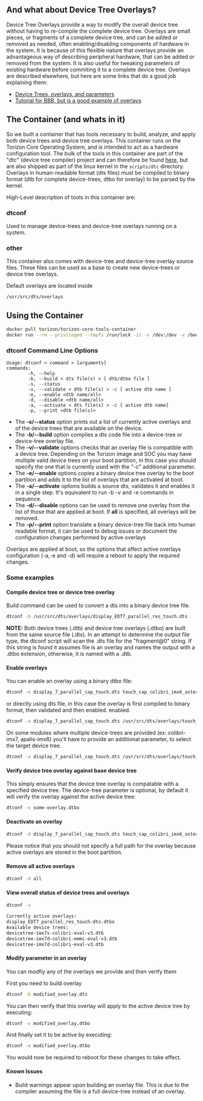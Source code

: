 ## And what about Device Tree Overlays?
Device Tree Overlays provide a way to modify the overall device tree without having to re-compile the complete device tree.
Overlays are small pieces, or fragments of a complete device tree, and can be added or removed as needed, often enabling/disabling components of hardware in the system.
It is because of this flexible nature that overlays provide an advantageous way of describing peripheral hardware, that can be added or removed from the system. It is also useful for tweaking parameters of existing hardware before commiting it to a complete device tree. Overlays are described elsewhere, but here are some links that do a good job explaining them:  

- [Device Trees, overlays, and parameters](https://www.raspberrypi.org/documentation/configuration/device-tree.md)  
- [Tutorial for BBB, but is a good example of overlays](https://learn.adafruit.com/introduction-to-the-beaglebone-black-device-tree/device-tree-overlays)  

## The Container (and whats in it)

So we built a container that has tools necessary to build, analyze, and apply both device trees and device tree overlays. This container runs on the Torizon Core Operating System, and is intended to act as a hardware configuration tool.
The bulk of the tools in this container are part of the "dtc" (device tree compiler) project and can therefore be found [here](https://github.com/dgibson/dtc), but are also shipped as part of the linux kernel in the `scripts/dtc` directory.  
Overlays in human-readable format (dts files) must be compiled to binary format (dtb for complete device-trees, dtbo for overlay) to be parsed by the kernel.  

High-Level description of tools in this container are:

### dtconf

Used to manage device-trees and device-tree overlays running on a system.

### other

This container also comes with device-tree and device-tree overlay source files. These files can be used as a base to create new device-trees or device tree overlays.

Default overlays are located inside

```code
/usr/src/dts/overlays
```

## Using the Container

```bash
docker pull torizon/torizon-core-tools-container
docker run --rm --privileged --tmpfs /run/lock -it -v /dev:/dev -v /boot:/boot torizon/torizon-core-tools-container /bin/bash
```

### dtconf Command Line Options

```code
Usage: dtconf < command > [arguments]
commands:
        -h, --help
        -b, --build < dts file(s) > [ dtb/dtbo file ]
        -s, --status
        -v, --validate < dtb file(s) > -c [ active dtb name ]
        -e, --enable <dtb name/all>
        -d, --disable <dtb name/all>
        -a, --activate < dts file(s) > -c [ active dtb name]
        -p, --print <dtb file(s)>
```

- The **-s/--status** option prints out a list of currently active overlays and of the device trees that are available on the device.
- The **-b/--build** option compiles a dts code file into a device-tree or device-tree overlay file.
- The **-v/--validate** options checks that an overlay file is compatible with a device tree. Depending on the Torizon image and SOC you may have multiple valid device trees on your boot partition, in this case you should specify the one that is currently used with the "-c" additional parameter.
- The **-e/--enable** options copies a binary device tree overlay to the boot partition and adds it to the list of overlays that are activated at boot.
- The **-a/--activate** options builds a source dts, validates it and enables it in a single step. It's equivalent to run -b -v and -e commands in sequence.
- The **-d/--disable** options can be used to remove one overlay from the list of those that are applied at boot. If **all** is specified, all overlays will be removed.
- The **-p/--print** option translate a binary device-tree file back into human readable format, it can be used to debug issues or document the configuration changes performed by active overlays  

Overlays are applied at boot, so the options that affect active overlays configuration (-a,-e and -d) will require a reboot to apply the required changes.

### Some examples

#### Compile device tree or device tree overlay

Build command can be used to convert a dts into a binary device tree file.

```bash
dtconf -b /usr/src/dts/overlays/display_EDT7_parallel_res_touch.dts
```

**NOTE:** Both device trees (.dtb) and device tree overlays (.dtbo) are built from the same source file (.dts).
In an attempt to determine the output file type, the dtconf script will scan the .dts file for the "fragment@0" string. If this string is found it assumes file is an overlay and names the output with a .dtbo extension, otherwise, it is named with a .dtb.

#### Enable overlays

You can enable an overlay using a binary dtbo file:

```bash
dtconf -e display_7_parallel_cap_touch.dts touch_cap_colibri_imx6_aster.dts.dtbo
```

or directly using dts file, in this case the overlay is first compiled to binary format, then validated and then enabled.
enabled.

```bash
dtconf -a display_7_parallel_cap_touch.dts /usr/src/dts/overlays/touch_cap_colibri_imx6_aster.dts
```

On some modules where multiple device-trees are provided (ex: colibri-imx7, apalis-imx6) you'll have to provide an additional parameter, to select the target device tree.

```bash
dtconf -a display_7_parallel_cap_touch.dts /usr/src/dts/overlays/touch_cap_colibri_imx6_aster.dts -c devicetree-imx7d-colibri-emmc-eval-v3.dtb
```

#### Verify device tree overlay against base device tree

This simply ensures that the device tree overlay is compatable with a specified device tree.
The device-tree parameter is optional, by default it will verify the overlay against the active device tree:

```bash
dtconf -v some-overlay.dtbo
```

#### Deactivate an overlay

```bash
dtconf -d display_7_parallel_cap_touch.dts touch_cap_colibri_imx6_aster.dts.dtbo
```

Please notice that you should not specify a full path for the overlay because active overlays are stored in the boot partition.

#### Remove all active overlays

```bash
dtconf -d all
```

#### View overall status of device trees and overlays

```bash
dtconf -s

Currently active overlays:
display_EDT7_parallel_res_touch.dts.dtbo
Available device trees:
devicetree-imx7s-colibri-eval-v3.dtb
devicetree-imx7d-colibri-emmc-eval-v3.dtb
devicetree-imx7d-colibri-eval-v3.dtb
```

#### Modify parameter in an overlay

You can modfiy any of the overlays we provide and then verify them

First you need to build overlay

```bash
dtconf -b modified_overlay.dts
```

You can then verify that this overlay will apply to the active device tree by executing:
```bash
dtconf -v modified_overlay.dtbo
```

And finally set it to be active by executing:

```bash
dtconf -e modified_overlay.dtbo
```

You would now be required to reboot for these changes to take effect.

#### Known Issues

* Build warnings appear upon building an overlay file. This is due to the compiler assuming the file is a full device-tree instead of an overlay.
